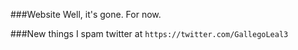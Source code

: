 ###Website
Well, it's gone. For now. 



###New things
I spam twitter at `https://twitter.com/GallegoLeal3`

